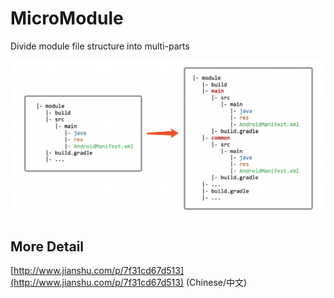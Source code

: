 # MicroModule
Divide module file structure into multi-parts

<img src='https://github.com/EastWoodYang/MicroModule/blob/master/picture/1.png'/>

## More Detail
[http://www.jianshu.com/p/7f31cd67d513](http://www.jianshu.com/p/7f31cd67d513)
(Chinese/中文)
